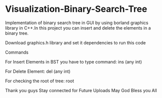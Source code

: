 # Visualization-Binary-Search-Tree
Implementation of binary search tree in GUI by using borland graphics library in C++.In this project you can insert and delete the elements in a binary tree.

Download graphics.h library and set it dependencies to run this code 
 
 Commands
 
 For Insert Elements in BST you have to type command:
 ins (any int)
 
 For Delete Element:
 del (any int)
 
 For checking the root of tree:
 root

Thank you guys
Stay connected for Future Uploads
May God Bless you All
 
 
